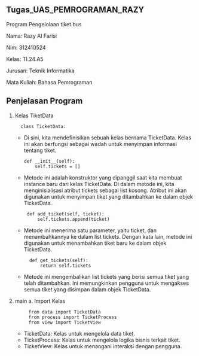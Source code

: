## Tugas_UAS_PEMROGRAMAN_RAZY
Program Pengelolaan tiket bus <p>
Nama: Razy Al Farisi <p>
Nim: 312410524 <p>
Kelas: TI.24.A5 <p>
Jurusan: Teknik Informatika <p> 
Mata Kuliah: Bahasa Pemrograman <p> 

## Penjelasan Program 
1. Kelas TiketData

         class TicketData:
   - Di sini, kita mendefinisikan sebuah kelas bernama TicketData. Kelas ini akan berfungsi sebagai wadah untuk menyimpan informasi tentang tiket.

         def __init__(self):
             self.tickets = []
   - Metode ini adalah konstruktor yang dipanggil saat kita membuat instance baru dari kelas TicketData. Di dalam metode ini, kita menginisialisasi atribut tickets sebagai        list kosong. Atribut ini akan digunakan untuk menyimpan tiket yang ditambahkan ke dalam objek TicketData.

          def add_ticket(self, ticket):
              self.tickets.append(ticket)
   - Metode ini menerima satu parameter, yaitu ticket, dan menambahkannya ke dalam list tickets. Dengan kata lain, metode ini digunakan untuk menambahkan tiket baru ke dalam      objek TicketData.

           def get_tickets(self):
               return self.tickets
   - Metode ini mengembalikan list tickets yang berisi semua tiket yang telah ditambahkan. Ini memungkinkan pengguna untuk mengakses semua tiket yang disimpan dalam objek         TicketData.

2. main
   a. Import Kelas

            from data import TicketData
            from process import TicketProcess
            from view import TicketView
   - TicketData: Kelas untuk mengelola data tiket.
   - TicketProcess: Kelas untuk mengelola logika bisnis terkait tiket.
   - TicketView: Kelas untuk menangani interaksi dengan pengguna.

   


